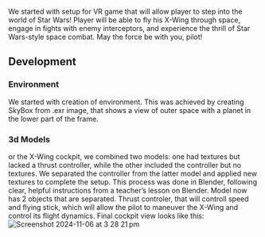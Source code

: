 
We started with setup for VR game that will allow player to step into the world of Star Wars! Player will be able to fly his X-Wing through space, engage in fights with enemy interceptors, and experience the thrill of Star Wars-style space combat.
May the force be with you, pilot!

## Development

### Environment
We started with creation of environment. This was achieved by creating SkyBox from .exr image, that shows a view of outer space with a planet in the lower part of the frame.

### 3d Models
or the X-Wing cockpit, we combined two models: one had textures but lacked a thrust controller, while the other included the controller but no textures. We separated the controller from the latter model and applied new textures to complete the setup. This process was done in Blender, following clear, helpful instructions from a teacher’s lesson on Blender. Model now has 2 objects that are separated. Thrust controler, that will controll speed and flying stick, which will allow the pilot to maneuver the X-Wing and control its flight dynamics. Final cockpit view looks like this: 
![Screenshot 2024-11-06 at 3 28 21 pm](https://github.com/user-attachments/assets/cd197ecb-f5d0-4755-932a-5c0ac9ae5ad4)
